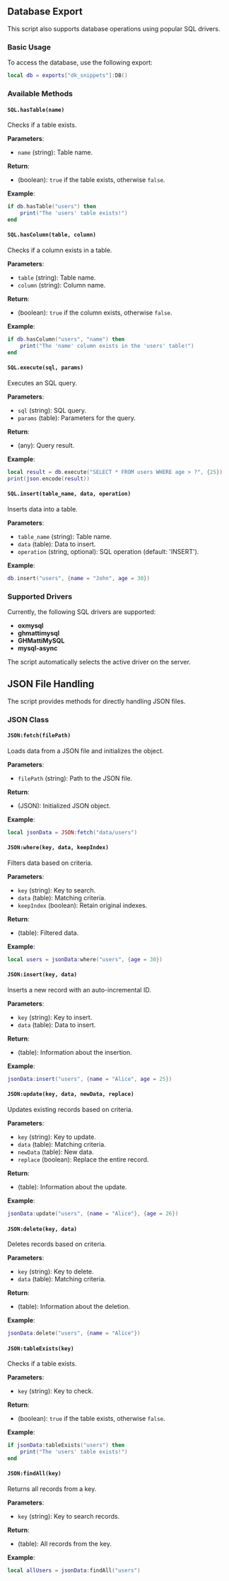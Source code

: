 ## Database Export

This script also supports database operations using popular SQL drivers.

### Basic Usage

To access the database, use the following export:

```lua
local db = exports["dk_snippets"]:DB()
```

### Available Methods

#### `SQL.hasTable(name)`
Checks if a table exists.

**Parameters**:
- `name` (string): Table name.

**Return**:
- (boolean): `true` if the table exists, otherwise `false`.

**Example**:
```lua
if db.hasTable("users") then
    print("The 'users' table exists!")
end
```

#### `SQL.hasColumn(table, column)`
Checks if a column exists in a table.

**Parameters**:
- `table` (string): Table name.
- `column` (string): Column name.

**Return**:
- (boolean): `true` if the column exists, otherwise `false`.

**Example**:
```lua
if db.hasColumn("users", "name") then
    print("The 'name' column exists in the 'users' table!")
end
```

#### `SQL.execute(sql, params)`
Executes an SQL query.

**Parameters**:
- `sql` (string): SQL query.
- `params` (table): Parameters for the query.

**Return**:
- (any): Query result.

**Example**:
```lua
local result = db.execute("SELECT * FROM users WHERE age > ?", {25})
print(json.encode(result))
```

#### `SQL.insert(table_name, data, operation)`
Inserts data into a table.

**Parameters**:
- `table_name` (string): Table name.
- `data` (table): Data to insert.
- `operation` (string, optional): SQL operation (default: 'INSERT').

**Example**:
```lua
db.insert("users", {name = "John", age = 30})
```

### Supported Drivers
Currently, the following SQL drivers are supported:
- **oxmysql**
- **ghmattimysql**
- **GHMattiMySQL**
- **mysql-async**

The script automatically selects the active driver on the server.

## JSON File Handling

The script provides methods for directly handling JSON files.

### JSON Class

#### `JSON:fetch(filePath)`
Loads data from a JSON file and initializes the object.

**Parameters**:
- `filePath` (string): Path to the JSON file.

**Return**:
- (JSON): Initialized JSON object.

**Example**:
```lua
local jsonData = JSON:fetch("data/users")
```

#### `JSON:where(key, data, keepIndex)`
Filters data based on criteria.

**Parameters**:
- `key` (string): Key to search.
- `data` (table): Matching criteria.
- `keepIndex` (boolean): Retain original indexes.

**Return**:
- (table): Filtered data.

**Example**:
```lua
local users = jsonData:where("users", {age = 30})
```

#### `JSON:insert(key, data)`
Inserts a new record with an auto-incremental ID.

**Parameters**:
- `key` (string): Key to insert.
- `data` (table): Data to insert.

**Return**:
- (table): Information about the insertion.

**Example**:
```lua
jsonData:insert("users", {name = "Alice", age = 25})
```

#### `JSON:update(key, data, newData, replace)`
Updates existing records based on criteria.

**Parameters**:
- `key` (string): Key to update.
- `data` (table): Matching criteria.
- `newData` (table): New data.
- `replace` (boolean): Replace the entire record.

**Return**:
- (table): Information about the update.

**Example**:
```lua
jsonData:update("users", {name = "Alice"}, {age = 26})
```

#### `JSON:delete(key, data)`
Deletes records based on criteria.

**Parameters**:
- `key` (string): Key to delete.
- `data` (table): Matching criteria.

**Return**:
- (table): Information about the deletion.

**Example**:
```lua
jsonData:delete("users", {name = "Alice"})
```

#### `JSON:tableExists(key)`
Checks if a table exists.

**Parameters**:
- `key` (string): Key to check.

**Return**:
- (boolean): `true` if the table exists, otherwise `false`.

**Example**:
```lua
if jsonData:tableExists("users") then
    print("The 'users' table exists!")
end
```

#### `JSON:findAll(key)`
Returns all records from a key.

**Parameters**:
- `key` (string): Key to search records.

**Return**:
- (table): All records from the key.

**Example**:
```lua
local allUsers = jsonData:findAll("users")
```